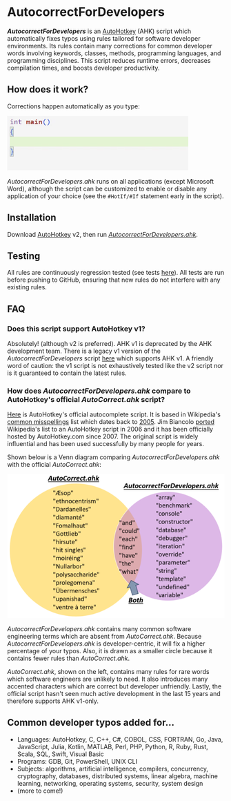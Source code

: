 # AutocorrectForDevelopers
**_AutocorrectForDevelopers_** is an [AutoHotkey](https://www.autohotkey.com/) (AHK) script which automatically fixes typos using rules tailored for software developer environments. Its rules contain many corrections for common developer words involving keywords, classes, methods, programming languages, and programming disciplines. This script reduces runtime errors, decreases compilation times, and boosts developer productivity.

## How does it work?
Corrections happen automatically as you type:

![Autocorrect](assets/cpp.gif)

*AutocorrectForDevelopers.ahk* runs on all applications (except Microsoft Word), although the script can be customized to enable or disable any application of your choice (see the `#HotIf/#If` statement early in the script).

## Installation
Download [AutoHotkey](https://www.autohotkey.com/) v2, then run [*AutocorrectForDevelopers.ahk*](AutocorrectForDevelopers.ahk).

## Testing
All rules are continuously regression tested (see tests [here](https://github.com/tnear/AutocorrectForDevelopers/tree/main/test)). All tests are run before pushing to GitHub, ensuring that new rules do not interfere with any existing rules.

## FAQ
### Does this script support AutoHotkey v1?
Absolutely! (although v2 is preferred). AHK v1 is deprecated by the AHK development team. There is a legacy v1 version of the *AutocorrectForDevelopers* script [here](assets/AutocorrectForDevelopersV1Legacy.ahk) which supports AHK v1. A friendly word of caution: the v1 script is not exhaustively tested like the v2 script nor is it guaranteed to contain the latest rules.

### How does *AutocorrectForDevelopers.ahk* compare to AutoHotkey's official *AutoCorrect.ahk* script?
[Here](https://www.autohotkey.com/download/AutoCorrect.ahk) is AutoHotkey's official autocomplete script. It is based in Wikipedia's [common misspellings](https://en.wikipedia.org/wiki/Wikipedia:Lists_of_common_misspellings/For_machines) list which dates back to [2005](https://en.wikipedia.org/w/index.php?title=Wikipedia:Lists_of_common_misspellings/For_machines&oldid=11834258). Jim Biancolo [ported](https://www.biancolo.com/blog/autocorrect/) Wikipedia's list to an AutoHotkey script in 2006 and it has been officially hosted by AutoHotkey.com since 2007. The original script is widely influential and has been used successfully by many people for years.

Shown below is a Venn diagram comparing *AutocorrectForDevelopers.ahk* with the official *AutoCorrect.ahk*:

![Venn diagram](assets/VennDiagram.png)

*AutocorrectForDevelopers.ahk* contains many common software engineering terms which are absent from *AutoCorrect.ahk*. Because *AutocorrectForDevelopers.ahk* is developer-centric, it will fix a higher percentage of your typos. Also, it is drawn as a smaller circle because it contains fewer rules than *AutoCorrect.ahk*.

*AutoCorrect.ahk*, shown on the left, contains many rules for rare words which software engineers are unlikely to need. It also introduces many accented characters which are correct but developer unfriendly. Lastly, the official script hasn't seen much active development in the last 15 years and therefore supports AHK v1-only.

## Common developer typos added for...
- Languages: AutoHotkey, C, C++, C#, COBOL, CSS, FORTRAN, Go, Java, JavaScript, Julia, Kotlin, MATLAB, Perl, PHP, Python, R, Ruby, Rust, Scala, SQL, Swift, Visual Basic
- Programs: GDB, Git, PowerShell, UNIX CLI
- Subjects: algorithms, artificial intelligence, compilers, concurrency, cryptography, databases, distributed systems, linear algebra, machine learning, networking, operating systems, security, system design
- (more to come!)

